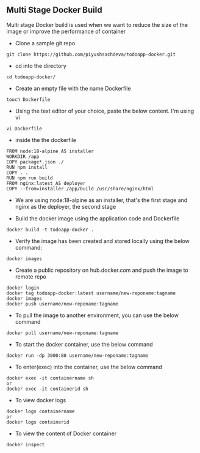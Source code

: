 ## Multi Stage Docker Build

Multi stage Docker build is used when we want to reduce the size of the image or improve the performance of container

-  Clone a sample git repo

```
git clone https://github.com/piyushsachdeva/todoapp-docker.git
```
- cd into the directory

```
cd todoapp-docker/
```

- Create an empty file with the name Dockerfile
```
touch Dockerfile
```

- Using the text editor of your choice, paste the below content. I'm using vi
```
vi Dockerfile
```
- inside the the dockerfile
```
FROM node:18-alpine AS installer
WORKDIR /app
COPY package*.json ./
RUN npm install 
COPY . .
RUN npm run build
FROM nginx:latest AS deployer
COPY --from=installer /app/build /usr/share/nginx/html
```

- We are using node:18-alpine as an installer, that's the first stage and nginx as the deployer, the second stage

- Build the docker image using the application code and Dockerfile
```
docker build -t todoapp-docker .
```

- Verify the image has been created and stored locally using the below command:
```
docker images
```

- Create a public repository on hub.docker.com and push the image to remote repo

```
docker login
docker tag todoapp-docker:latest username/new-reponame:tagname
docker images
docker push username/new-reponame:tagname
```

- To pull the image to another environment, you can use the below command
```
docker pull username/new-reponame:tagname
```

- To start the docker container, use the below command
```
docker run -dp 3000:80 username/new-reponame:tagname
```

- To enter(exec) into the container, use the below command
```
docker exec -it containername sh
or
docker exec -it containerid sh
```

- To view docker logs
```
docker logs containername
or
docker logs containerid
```

- To view the content of Docker container
```
docker inspect
```